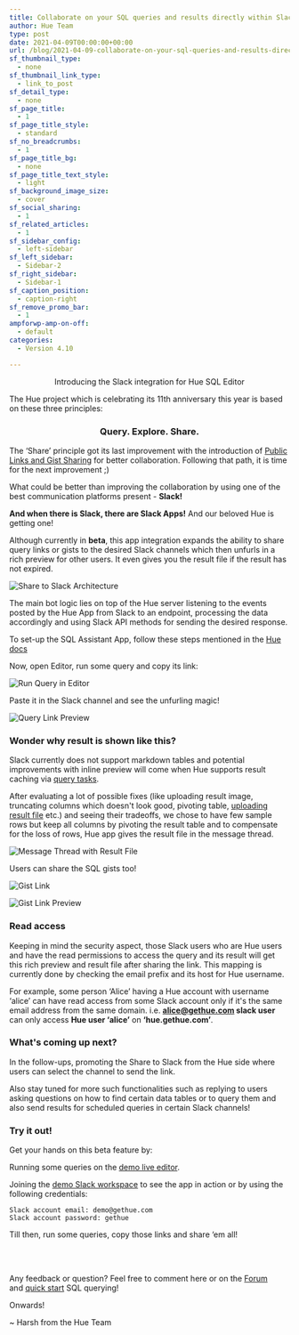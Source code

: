 ```yaml
---
title: Collaborate on your SQL queries and results directly within Slack!
author: Hue Team
type: post
date: 2021-04-09T00:00:00+00:00
url: /blog/2021-04-09-collaborate-on-your-sql-queries-and-results-directly-within-slack
sf_thumbnail_type:
  - none
sf_thumbnail_link_type:
  - link_to_post
sf_detail_type:
  - none
sf_page_title:
  - 1
sf_page_title_style:
  - standard
sf_no_breadcrumbs:
  - 1
sf_page_title_bg:
  - none
sf_page_title_text_style:
  - light
sf_background_image_size:
  - cover
sf_social_sharing:
  - 1
sf_related_articles:
  - 1
sf_sidebar_config:
  - left-sidebar
sf_left_sidebar:
  - Sidebar-2
sf_right_sidebar:
  - Sidebar-1
sf_caption_position:
  - caption-right
sf_remove_promo_bar:
  - 1
ampforwp-amp-on-off:
  - default
categories:
  - Version 4.10

---
```

<p align="center"> Introducing the Slack integration for Hue SQL Editor </p>


The Hue project which is celebrating its 11th anniversary this year is based on these three principles:

<h3 align="center"> Query. Explore. Share. </h3>

The ‘Share’ principle got its last improvement with the introduction of [Public Links and Gist Sharing](https://gethue.com/blog/2020-03-04-datawarehouse-database-sql-collaboration-and-sharing-with-link-and-gist/) for better collaboration. Following that path, it is time for the next improvement ;)

What could be better than improving the collaboration by using one of the best communication platforms present - **Slack!**

**And when there is Slack, there are Slack Apps!** And our beloved Hue is getting one!

Although currently in **beta**, this app integration expands the ability to share query links or gists to the desired Slack channels which then unfurls in a rich preview for other users. It even gives you the result file if the result has not expired.

![Share to Slack Architecture](https://cdn.gethue.com/uploads/2021/04/share_to_slack_architecture.png)

The main bot logic lies on top of the Hue server listening to the events posted by the Hue App from Slack to an endpoint, processing the data accordingly and using Slack API methods for sending the desired response.

To set-up the SQL Assistant App, follow these steps mentioned in the [Hue docs](https://docs.gethue.com/administrator/configuration/server/#manual-slack-app-installation)

Now, open Editor, run some query and copy its link:

![Run Query in Editor](https://cdn.gethue.com/uploads/2021/04/run_query_in_hue.png)

Paste it in the Slack channel and see the unfurling magic!

![Query Link Preview](https://cdn.gethue.com/uploads/2021/04/query_link_preview.png)

### Wonder why result is shown like this?

Slack currently does not support markdown tables and potential improvements with inline preview will come when Hue supports result caching via [query tasks](https://docs.gethue.com/administrator/administration/reference/#task-server).

After evaluating a lot of possible fixes (like uploading result image, truncating columns which doesn't look good, pivoting table, [uploading result file](https://github.com/slackapi/python-slack-sdk/issues/991) etc.) and seeing their tradeoffs, we chose to have few sample rows but keep all columns by pivoting the result table and to compensate for the loss of rows, Hue app gives the result file in the message thread.

![Message Thread with Result File](https://cdn.gethue.com/uploads/2021/04/message_thread_with_result_file.png)

Users can share the SQL gists too!

![Gist Link](https://cdn.gethue.com/uploads/2021/04/gist_link.png)

![Gist Link Preview](https://cdn.gethue.com/uploads/2021/04/gist_link_preview.png)

### Read access

Keeping in mind the security aspect, those Slack users who are Hue users and have the read permissions to access the query and its result will get this rich preview and result file after sharing the link. This mapping is currently done by checking the email prefix and its host for Hue username.

For example, some person ‘Alice’ having a Hue account with username ‘alice’ can have read access from some Slack account only if it's the same email address from the same domain. i.e. **alice@gethue.com slack user** can only access **Hue user ‘alice’** on **‘hue.gethue.com’**.

### What's coming up next?

In the follow-ups, promoting the Share to Slack from the Hue side where users can select the channel to send the link.

Also stay tuned for more such functionalities such as replying to users asking questions on how to find certain data tables or to query them and also send results for scheduled queries in certain Slack channels!

### Try it out!

Get your hands on this beta feature by:

Running some queries on the [demo live editor](https://demo.gethue.com/).

Joining the [demo Slack workspace](https://join.slack.com/t/hue-bot-dev/shared_invite/zt-opqwvv68-eQFeios8FzFbmqQJ5wBNzg) to see the app in action or by using the following credentials:

    Slack account email: demo@gethue.com
    Slack account password: gethue

Till then, run some queries, copy those links and share ‘em all!

</br>
</br>

Any feedback or question? Feel free to comment here or on the <a href="https://discourse.gethue.com/">Forum</a> and <a href="https://docs.gethue.com/quickstart/">quick start</a> SQL querying!


Onwards!

~ Harsh from the Hue Team

